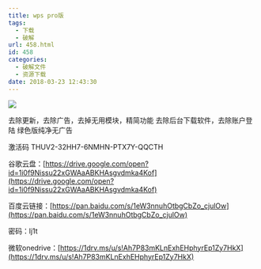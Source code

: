 ```yaml
---
title: wps pro版
tags:
  - 下载
  - 破解
url: 458.html
id: 458
categories:
  - 破解文件
  - 资源下载
date: 2018-03-23 12:43:30
---
```


[![](https://s1.ax1x.com/2018/03/23/9bVVaV.jpg)](https://s1.ax1x.com/2018/03/23/9bVVaV.jpg)<!--more-->

去除更新，去除广告，去掉无用模块，精简功能 去除后台下载软件，去除账户登陆 绿色版纯净无广告 

激活码 THUV2-32HH7-6NMHN-PTX7Y-QQCTH 

谷歌云盘：[https://drive.google.com/open?id=1i0f9Nissu22xGWAaABKHAsgvdmka4Kof](https://drive.google.com/open?id=1i0f9Nissu22xGWAaABKHAsgvdmka4Kof) 

百度云链接：[https://pan.baidu.com/s/1eW3nnuhOtbgCbZo_cjulOw](https://pan.baidu.com/s/1eW3nnuhOtbgCbZo_cjulOw) 

密码：lj1t 

微软onedrive：[https://1drv.ms/u/s!Ah7P83mKLnExhEHphyrEp1Zy7HkX](https://1drv.ms/u/s!Ah7P83mKLnExhEHphyrEp1Zy7HkX)